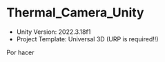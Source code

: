 # Thermal_Camera_Unity

* Unity Version: 2022.3.18f1
* Project Template: Universal 3D (URP is required!!)


Por hacer

